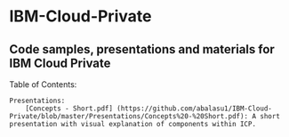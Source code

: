 # IBM-Cloud-Private
## Code samples, presentations and materials for IBM Cloud Private

Table of Contents:

    Presentations:
        [Concepts - Short.pdf] (https://github.com/abalasu1/IBM-Cloud-Private/blob/master/Presentations/Concepts%20-%20Short.pdf): A short presentation with visual explanation of components within ICP.